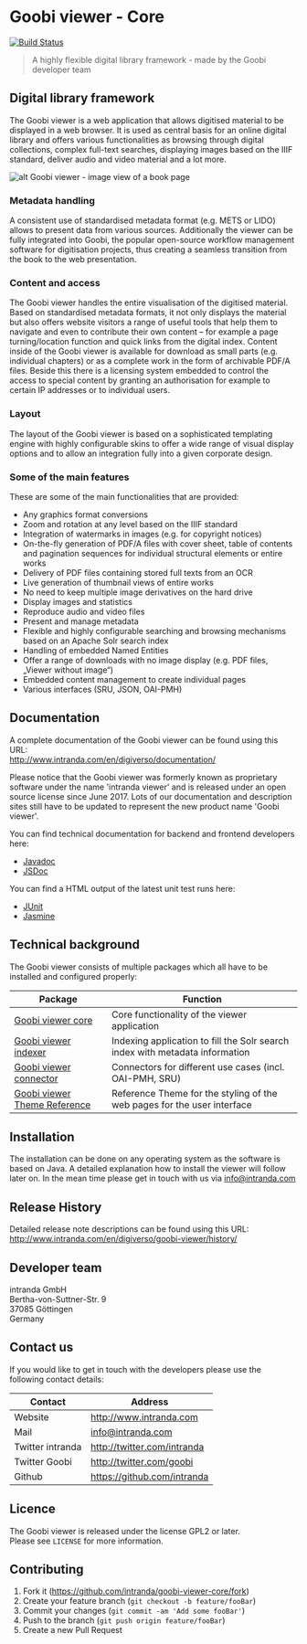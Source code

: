 # Goobi viewer - Core
[![Build Status](https://travis-ci.org/intranda/goobi-viewer-core.svg?branch=master)](https://travis-ci.org/intranda/goobi-viewer-core)

> A highly flexible digital library framework - made by the Goobi developer team


## Digital library framework
The Goobi viewer is a web application that allows digitised material to be displayed in a web browser. It is used as central basis for an online digital library and offers various functionalities as browsing through digital collections, complex full-text searches, displaying images based on the IIIF standard, deliver audio and video material and a lot more. 

![alt Goobi viewer - image view of a book page](doc/images/goobi_viewer_theme_reference_image_display.png "Goobi viewer - image view of a book page")


### Metadata handling
A consistent use of standardised metadata format (e.g. METS or LIDO) allows to present data from various sources. Additionally the viewer can be fully integrated into Goobi, the popular open-source workflow management software for digitisation projects, thus creating a seamless transition from the book to the web presentation.

### Content and access
The Goobi viewer handles the entire visualisation of the digitised material. Based on standardised metadata formats, it not only displays the material but also offers website visitors a range of useful tools that help them to navigate and even to contribute their own content – for example a page turning/location function and quick links from the digital index. 
Content inside of the Goobi viewer is available for download as small parts (e.g. individual chapters) or as a complete work in the form of archivable PDF/A files. Beside this there is a licensing system embedded to control the access to special content by granting an authorisation for example to certain IP addresses or to individual users.

### Layout
The layout of the Goobi viewer is based on a sophisticated templating engine with highly configurable skins to offer a wide range of visual display options and to allow an integration fully into a given corporate design.

### Some of the main features
These are some of the main functionalities that are provided:

  - Any graphics format conversions
  - Zoom and rotation at any level based on the IIIF standard
  - Integration of watermarks in images (e.g. for copyright notices)
  - On-the-fly generation of PDF/A files with cover sheet, table of contents and pagination sequences for individual structural elements or entire works
  - Delivery of PDF files containing stored full texts from an OCR
  - Live generation of thumbnail views of entire works
  - No need to keep multiple image derivatives on the hard drive
  - Display images and statistics
  - Reproduce audio and video files
  - Present and manage metadata
  - Flexible and highly configurable searching and browsing mechanisms based on an Apache Solr search index
  - Handling of embedded Named Entities
  - Offer a range of downloads with no image display (e.g. PDF files, „Viewer without image“)
  - Embedded content management to create individual pages
  - Various interfaces (SRU, JSON, OAI-PMH)

## Documentation
A complete documentation of the Goobi viewer can be found using this URL:  
<http://www.intranda.com/en/digiverso/documentation/>

Please notice that the Goobi viewer was formerly known as proprietary software under the name 'intranda viewer' and is released under an open source license since June 2017. Lots of our documentation and description sites still have to be updated to represent the new product name 'Goobi viewer'.

You can find technical documentation for backend and frontend developers here:
  - [Javadoc](https://intranda.github.io/goobi-viewer-core/goobi-viewer-core/doc/javadoc/index.html)
  - [JSDoc](https://intranda.github.io/goobi-viewer-core/goobi-viewer-core/doc/jsdoc/index.html)

You can find a HTML output of the latest unit test runs here:
  - [JUnit](https://intranda.github.io/goobi-viewer-core/goobi-viewer-core/test-reports-html/)
  - [Jasmine](https://intranda.github.io/goobi-viewer-core/goobi-viewer-core/test-reports-karma/)

## Technical background

The Goobi viewer consists of multiple packages which all have to be installed and configured properly:

| Package | Function |
| ------ | ------ |
| [Goobi viewer core](https://github.com/intranda/goobi-viewer-core) | Core functionality of the viewer application|
| [Goobi viewer indexer](https://github.com/intranda/goobi-viewer-indexer) | Indexing application to fill the Solr search index with metadata information |
| [Goobi viewer connector](https://github.com/intranda/goobi-viewer-connector) | Connectors for different use cases (incl. OAI-PMH, SRU)|
| [Goobi viewer Theme Reference](https://github.com/intranda/goobi-viewer-theme-reference) | Reference Theme for the styling of the web pages for the user interface |


## Installation
The installation can be done on any operating system as the software is based on Java. A detailed explanation how to install the viewer will follow later on. In the mean time please get in touch with us via <info@intranda.com>

## Release History
Detailed release note descriptions can be found using this URL:  
<http://www.intranda.com/en/digiverso/goobi-viewer/history/>

## Developer team
intranda GmbH  
Bertha-von-Suttner-Str. 9  
37085 Göttingen  
Germany

## Contact us
If you would like to get in touch with the developers please use the following contact details:

| Contact          |Address                        |
| ------           | ------                        |
| Website          | <http://www.intranda.com>     |
| Mail             | <info@intranda.com>           |
| Twitter intranda | <http://twitter.com/intranda> |
| Twitter Goobi    | <http://twitter.com/goobi>    |
| Github           | <https://github.com/intranda> |

## Licence
The Goobi viewer is released under the license GPL2 or later.  
Please see ``LICENSE`` for more information.


## Contributing

1. Fork it (<https://github.com/intranda/goobi-viewer-core/fork>)
2. Create your feature branch (`git checkout -b feature/fooBar`)
3. Commit your changes (`git commit -am 'Add some fooBar'`)
4. Push to the branch (`git push origin feature/fooBar`)
5. Create a new Pull Request

